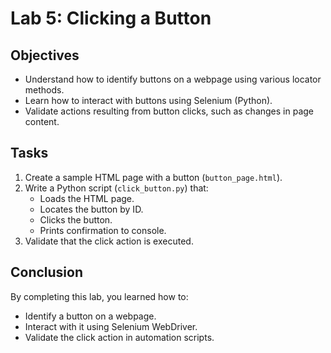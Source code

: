 # Lab 5: Clicking a Button

## Objectives
- Understand how to identify buttons on a webpage using various locator methods.
- Learn how to interact with buttons using Selenium (Python).
- Validate actions resulting from button clicks, such as changes in page content.

## Tasks
1. Create a sample HTML page with a button (`button_page.html`).
2. Write a Python script (`click_button.py`) that:
   - Loads the HTML page.
   - Locates the button by ID.
   - Clicks the button.
   - Prints confirmation to console.
3. Validate that the click action is executed.

## Conclusion
By completing this lab, you learned how to:
- Identify a button on a webpage.
- Interact with it using Selenium WebDriver.
- Validate the click action in automation scripts.
